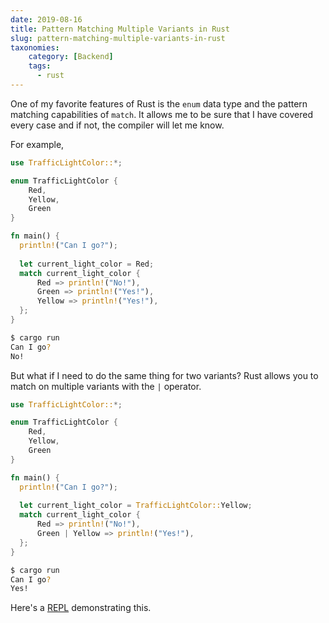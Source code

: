 ```yaml
---
date: 2019-08-16
title: Pattern Matching Multiple Variants in Rust
slug: pattern-matching-multiple-variants-in-rust
taxonomies: 
    category: [Backend]
    tags:
      - rust
---
```


One of my favorite features of Rust is the `enum` data type and the pattern matching capabilities of `match`. It allows me to be sure that I have covered every case and if not, the compiler will let me know. 

For example,

```rust
use TrafficLightColor::*;

enum TrafficLightColor {
    Red,
    Yellow,
    Green
}

fn main() {
  println!("Can I go?");
  
  let current_light_color = Red;
  match current_light_color {
      Red => println!("No!"),
      Green => println!("Yes!"),
      Yellow => println!("Yes!"),
  };
}
```

```bash
$ cargo run
Can I go? 
No!
```

But what if I need to do the same thing for two variants? Rust allows you to match on multiple variants with the `|` operator. 

```rust
use TrafficLightColor::*;

enum TrafficLightColor {
    Red,
    Yellow,
    Green
}

fn main() {
  println!("Can I go?");
  
  let current_light_color = TrafficLightColor::Yellow;
  match current_light_color {
      Red => println!("No!"),
      Green | Yellow => println!("Yes!"),
  };
}
```

```bash
$ cargo run
Can I go?
Yes!
```

Here's a [REPL](https://repl.it/@danbruder/Enums) demonstrating this.
